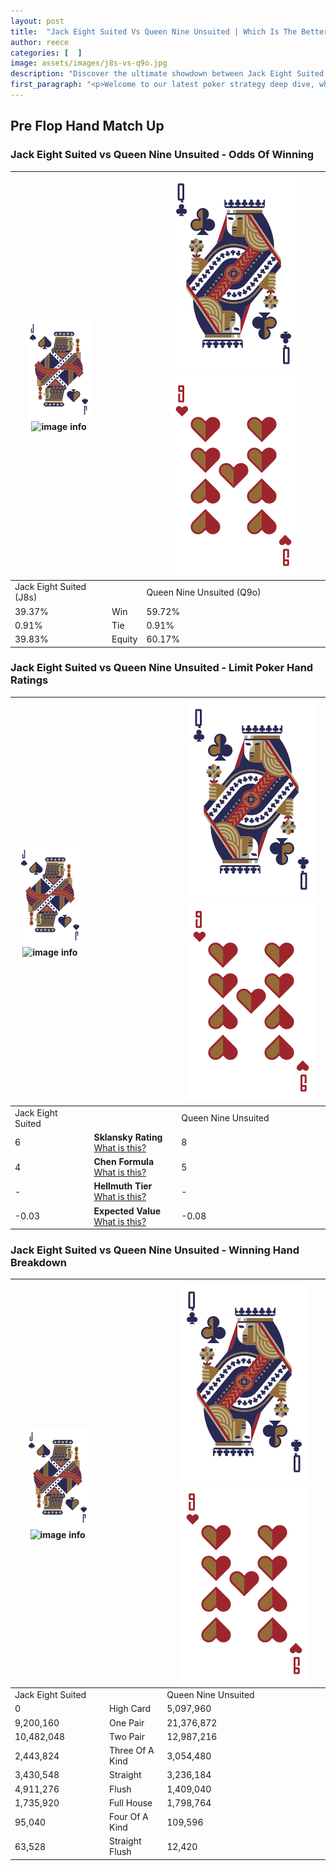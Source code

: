 ```yaml
---
layout: post
title:  "Jack Eight Suited Vs Queen Nine Unsuited | Which Is The Better Hand In Poker? A Complete Guide"
author: reece
categories: [  ]
image: assets/images/j8s-vs-q9o.jpg
description: "Discover the ultimate showdown between Jack Eight Suited and Queen Nine Unsuited in poker! Uncover the odds, strategies, and scenarios where one hand triumphs over the other. Get ready to up your poker game with this thrilling analysis."
first_paragraph: "<p>Welcome to our latest poker strategy deep dive, where we're pitting two distinct hands against each other in a high-stakes showdown: Jack Eight Suited vs Queen Nine Unsuited.</p><p>In the dynamic world of poker, every decision counts, and knowing which hand holds the upper hand is key to your success at the table.</p><p>In this article, we'll dissect these two hands, explore the scenarios where one dominates the other, and equip you with the knowledge to make strategic choices that can tip the odds in your favor.</p><p>Get ready to unravel the intriguing dynamics of these poker hands and elevate your game to new heights.</p>"
---
```




[comment]: # (sp0)

## Pre Flop Hand Match Up

<div class="table hand-ratings" markdown="1"> 



### Jack Eight Suited vs Queen Nine Unsuited - Odds Of Winning


    
| ![image info](assets/images/hand1/J.png) ![image info](assets/images/hand1/8s.png) |  | ![image info](assets/images/hand2/Q.png) ![image info](assets/images/hand2/9o.png) |
| -------- | -------- | -------- |
| Jack Eight Suited (J8s) |  | Queen Nine Unsuited (Q9o) |
| 39.37% | Win | 59.72% |
| 0.91% | Tie | 0.91% |
| 39.83% | Equity | 60.17% |




[comment]: # (sp1)



### Jack Eight Suited vs Queen Nine Unsuited - Limit Poker Hand Ratings


    
| ![image info](assets/images/hand1/J.png) ![image info](assets/images/hand1/8s.png) |  | ![image info](assets/images/hand2/Q.png) ![image info](assets/images/hand2/9o.png) |
| -------- | -------- | -------- |
| Jack Eight Suited |  | Queen Nine Unsuited |
| 6 | **Sklansky Rating** [What is this?](/sklansky-rating-explained) | 8 |
| 4 | **Chen Formula** [What is this?](/chen-formula-explained) | 5 |
| - | **Hellmuth Tier** [What is this?](/Hellmuth-tier-explained) | - |
| -0.03 | **Expected Value** [What is this?](/expected-value-explained) | -0.08 |




[comment]: # (sp2)



### Jack Eight Suited vs Queen Nine Unsuited - Winning Hand Breakdown


    
| ![image info](assets/images/hand1/J.png) ![image info](assets/images/hand1/8s.png) |  | ![image info](assets/images/hand2/Q.png) ![image info](assets/images/hand2/9o.png) |
| -------- | -------- | -------- |
| Jack Eight Suited |  | Queen Nine Unsuited |
| 0 | High Card | 5,097,960 |
| 9,200,160 | One Pair | 21,376,872 |
| 10,482,048 | Two Pair | 12,987,216 |
| 2,443,824 | Three Of A Kind | 3,054,480 |
| 3,430,548 | Straight | 3,236,184 |
| 4,911,276 | Flush | 1,409,040 |
| 1,735,920 | Full House | 1,798,764 |
| 95,040 | Four Of A Kind | 109,596 |
| 63,528 | Straight Flush | 12,420 |




[comment]: # (sp3)



</div>

[comment]: # (sp4)



[comment]: # (sp5)

